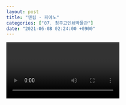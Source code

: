```yaml
---
layout: post
title: "앤킴 - 피아노"
categories: ["07. 청주고인쇄박물관"]
date: "2021-06-08 02:24:00 +0900"
---
```

<video class="post-video" controls>

    <source src='{{ "assets/videos/07. 청주고인쇄박물관/11.mp4" | relative_url }}'
            type="video/mp4">

    Sorry, your browser doesn't support embedded videos.
</video>

